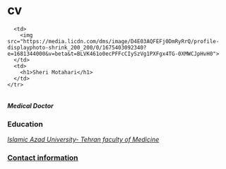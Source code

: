 # cv
<html lang="en">

<head>
  <meta charset="UTF-8">
  <title>Sheri's Website</title>

</head>

<body>
  <table cellspacing="20">
    <tr>

      <td>
        <img src="https://media.licdn.com/dms/image/D4E03AQFEFj0DmRyRrQ/profile-displayphoto-shrink_200_200/0/1675403092340?e=1681344000&v=beta&t=BLVK461o0ecPFFcCIySzVg1PXFgx4TG-0XMWCJpHvH0">
      </td>
      <td>
        <h1>Sheri Motahari</h1>
      </td>
    </tr>
  </table>
  <p><em><strong>Medical Doctor</strong></em></p>

  <h3>Education</h3>

  <p><em><a href="https://en.wikipedia.org/wiki/Islamic_Azad_University,_Tehran_Medical_Branch">Islamic Azad University- Tehran faculty of Medicine</a></em></p>

 
  <h3><a href="https://codepen.io/smotahari/pen/WNKLPvG">Contact information</a></h3>

</body>

</body>


